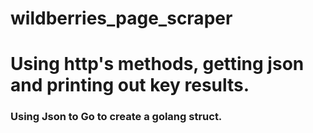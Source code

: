 # wildberries_page_scraper
# Using http's methods, getting json and printing out key results.
### Using Json to Go to create a golang struct.
